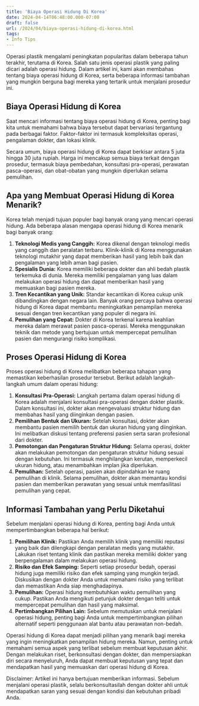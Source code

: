 ```yaml
---
title: 'Biaya Operasi Hidung Di Korea'
date: 2024-04-14T06:48:00.000-07:00
draft: false
url: /2024/04/biaya-operasi-hidung-di-korea.html
tags: 
- Info Tips
---
```


Operasi plastik mengalami peningkatan popularitas dalam beberapa tahun terakhir, terutama di Korea. Salah satu jenis operasi plastik yang paling dicari adalah operasi hidung. Dalam artikel ini, kami akan membahas tentang biaya operasi hidung di Korea, serta beberapa informasi tambahan yang mungkin berguna bagi mereka yang tertarik untuk menjalani prosedur ini.

Biaya Operasi Hidung di Korea
-----------------------------

Saat mencari informasi tentang biaya operasi hidung di Korea, penting bagi kita untuk memahami bahwa biaya tersebut dapat bervariasi tergantung pada berbagai faktor. Faktor-faktor ini termasuk kompleksitas operasi, pengalaman dokter, dan lokasi klinik.

Secara umum, biaya operasi hidung di Korea dapat berkisar antara 5 juta hingga 30 juta rupiah. Harga ini mencakup semua biaya terkait dengan prosedur, termasuk biaya pembedahan, konsultasi pra-operasi, perawatan pasca-operasi, dan obat-obatan yang mungkin diperlukan selama pemulihan.

Apa yang Membuat Operasi Hidung di Korea Menarik?
-------------------------------------------------

Korea telah menjadi tujuan populer bagi banyak orang yang mencari operasi hidung. Ada beberapa alasan mengapa operasi hidung di Korea menarik bagi banyak orang:

1.  **Teknologi Medis yang Canggih:** Korea dikenal dengan teknologi medis yang canggih dan peralatan terbaru. Klinik-klinik di Korea menggunakan teknologi mutakhir yang dapat memberikan hasil yang lebih baik dan pengalaman yang lebih aman bagi pasien.
2.  **Spesialis Dunia:** Korea memiliki beberapa dokter dan ahli bedah plastik terkemuka di dunia. Mereka memiliki pengalaman yang luas dalam melakukan operasi hidung dan dapat memberikan hasil yang memuaskan bagi pasien mereka.
3.  **Tren Kecantikan yang Unik:** Standar kecantikan di Korea cukup unik dibandingkan dengan negara lain. Banyak orang percaya bahwa operasi hidung di Korea dapat membantu meningkatkan penampilan mereka sesuai dengan tren kecantikan yang populer di negara ini.
4.  **Pemulihan yang Cepat:** Dokter di Korea terkenal karena keahlian mereka dalam merawat pasien pasca-operasi. Mereka menggunakan teknik dan metode yang bertujuan untuk mempercepat pemulihan pasien dan mengurangi risiko komplikasi.

Proses Operasi Hidung di Korea
------------------------------

Proses operasi hidung di Korea melibatkan beberapa tahapan yang memastikan keberhasilan prosedur tersebut. Berikut adalah langkah-langkah umum dalam operasi hidung:

1.  **Konsultasi Pra-Operasi:** Langkah pertama dalam operasi hidung di Korea adalah menjalani konsultasi pra-operasi dengan dokter plastik. Dalam konsultasi ini, dokter akan mengevaluasi struktur hidung dan membahas hasil yang diinginkan dengan pasien.
2.  **Pemilihan Bentuk dan Ukuran:** Setelah konsultasi, dokter akan membantu pasien memilih bentuk dan ukuran hidung yang diinginkan. Ini melibatkan diskusi tentang preferensi pasien serta saran profesional dari dokter.
3.  **Pemotongan dan Pengaturan Struktur Hidung:** Selama operasi, dokter akan melakukan pemotongan dan pengaturan struktur hidung sesuai dengan kebutuhan. Ini termasuk menghilangkan kerutan, memperkecil ukuran hidung, atau menambahkan implan jika diperlukan.
4.  **Pemulihan:** Setelah operasi, pasien akan dipindahkan ke ruang pemulihan di klinik. Selama pemulihan, dokter akan memantau kondisi pasien dan memberikan perawatan yang sesuai untuk memfasilitasi pemulihan yang cepat.

Informasi Tambahan yang Perlu Diketahui
---------------------------------------

Sebelum menjalani operasi hidung di Korea, penting bagi Anda untuk mempertimbangkan beberapa hal berikut:

1.  **Pemilihan Klinik:** Pastikan Anda memilih klinik yang memiliki reputasi yang baik dan dilengkapi dengan peralatan medis yang mutakhir. Lakukan riset tentang klinik dan pastikan mereka memiliki dokter yang berpengalaman dalam melakukan operasi hidung.
2.  **Risiko dan Efek Samping:** Seperti setiap prosedur bedah, operasi hidung juga memiliki risiko dan efek samping yang mungkin terjadi. Diskusikan dengan dokter Anda untuk memahami risiko yang terlibat dan memastikan Anda siap menghadapinya.
3.  **Pemulihan:** Operasi hidung membutuhkan waktu pemulihan yang cukup. Pastikan Anda mengikuti petunjuk dokter dengan teliti untuk mempercepat pemulihan dan hasil yang maksimal.
4.  **Pertimbangkan Pilihan Lain:** Sebelum memutuskan untuk menjalani operasi hidung, penting bagi Anda untuk mempertimbangkan pilihan alternatif seperti penggunaan alat bantu atau perawatan non-bedah.

Operasi hidung di Korea dapat menjadi pilihan yang menarik bagi mereka yang ingin meningkatkan penampilan hidung mereka. Namun, penting untuk memahami semua aspek yang terlibat sebelum membuat keputusan akhir. Dengan melakukan riset, berkonsultasi dengan dokter, dan mempersiapkan diri secara menyeluruh, Anda dapat membuat keputusan yang tepat dan mendapatkan hasil yang memuaskan dari operasi hidung di Korea.

Disclaimer: Artikel ini hanya bertujuan memberikan informasi. Sebelum menjalani operasi plastik, selalu berkonsultasilah dengan dokter ahli untuk mendapatkan saran yang sesuai dengan kondisi dan kebutuhan pribadi Anda.